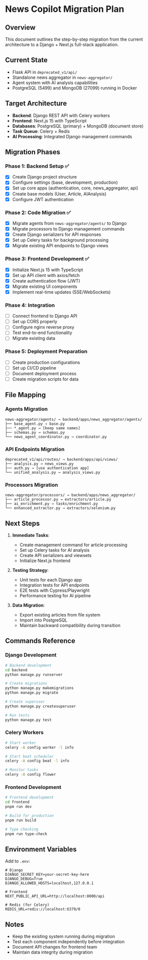 # News Copilot Migration Plan

## Overview
This document outlines the step-by-step migration from the current architecture to a Django + Next.js full-stack application.

## Current State
- Flask API in `deprecated_v1/api/`
- Standalone news aggregator in `news-aggregator/`
- Agent system with AI analysis capabilities
- PostgreSQL (5499) and MongoDB (27099) running in Docker

## Target Architecture
- **Backend**: Django REST API with Celery workers
- **Frontend**: Next.js 15 with TypeScript
- **Databases**: PostgreSQL (primary) + MongoDB (document store)
- **Task Queue**: Celery + Redis
- **AI Processing**: Integrated Django management commands

## Migration Phases

### Phase 1: Backend Setup ✅
- [x] Create Django project structure
- [x] Configure settings (base, development, production)
- [x] Set up core apps (authentication, core, news_aggregator, api)
- [x] Create base models (User, Article, AIAnalysis)
- [x] Configure JWT authentication

### Phase 2: Code Migration ✅
- [x] Migrate agents from `news-aggregator/agents/` to Django
- [x] Migrate processors to Django management commands  
- [x] Create Django serializers for API responses
- [x] Set up Celery tasks for background processing
- [x] Migrate existing API endpoints to Django views

### Phase 3: Frontend Development ✅
- [x] Initialize Next.js 15 with TypeScript
- [x] Set up API client with axios/fetch
- [x] Create authentication flow (JWT)
- [x] Migrate existing UI components
- [x] Implement real-time updates (SSE/WebSockets)

### Phase 4: Integration
- [ ] Connect frontend to Django API
- [ ] Set up CORS properly
- [ ] Configure nginx reverse proxy
- [ ] Test end-to-end functionality
- [ ] Migrate existing data

### Phase 5: Deployment Preparation
- [ ] Create production configurations
- [ ] Set up CI/CD pipeline
- [ ] Document deployment process
- [ ] Create migration scripts for data

## File Mapping

### Agents Migration
```
news-aggregator/agents/ → backend/apps/news_aggregator/agents/
├── base_agent.py → base.py
├── *_agent.py → [keep same names]
├── schemas.py → schemas.py
└── news_agent_coordinator.py → coordinator.py
```

### API Endpoints Migration
```
deprecated_v1/api/routes/ → backend/apps/api/views/
├── analysis.py → news_views.py
├── auth.py → [use authentication app]
└── unified_analysis.py → analysis_views.py
```

### Processors Migration
```
news-aggregator/processors/ → backend/apps/news_aggregator/
├── article_processor.py → extractors/article.py
├── ai_enrichment.py → tasks/enrichment.py
└── enhanced_extractor.py → extractors/selenium.py
```

## Next Steps

1. **Immediate Tasks**:
   - Create management command for article processing
   - Set up Celery tasks for AI analysis
   - Create API serializers and viewsets
   - Initialize Next.js frontend

2. **Testing Strategy**:
   - Unit tests for each Django app
   - Integration tests for API endpoints
   - E2E tests with Cypress/Playwright
   - Performance testing for AI pipeline

3. **Data Migration**:
   - Export existing articles from file system
   - Import into PostgreSQL
   - Maintain backward compatibility during transition

## Commands Reference

### Django Development
```bash
# Backend development
cd backend
python manage.py runserver

# Create migrations
python manage.py makemigrations
python manage.py migrate

# Create superuser
python manage.py createsuperuser

# Run tests
python manage.py test
```

### Celery Workers
```bash
# Start worker
celery -A config worker -l info

# Start beat scheduler
celery -A config beat -l info

# Monitor tasks
celery -A config flower
```

### Frontend Development
```bash
# Frontend development
cd frontend
pnpm run dev

# Build for production
pnpm run build

# Type checking
pnpm run type-check
```

## Environment Variables

Add to `.env`:
```
# Django
DJANGO_SECRET_KEY=your-secret-key-here
DJANGO_DEBUG=True
DJANGO_ALLOWED_HOSTS=localhost,127.0.0.1

# Frontend
NEXT_PUBLIC_API_URL=http://localhost:8000/api

# Redis (for Celery)
REDIS_URL=redis://localhost:6379/0
```

## Notes
- Keep the existing system running during migration
- Test each component independently before integration
- Document API changes for frontend team
- Maintain data integrity during migration